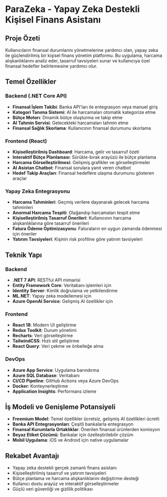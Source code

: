# ParaZeka - Yapay Zeka Destekli Kişisel Finans Asistanı

## Proje Özeti
Kullanıcıların finansal durumlarını yönetmelerine yardımcı olan, yapay zeka ile güçlendirilmiş bir kişisel finans yönetim platformu. Bu uygulama, harcama alışkanlıklarını analiz eder, tasarruf tavsiyeleri sunar ve kullanıcıya özel finansal hedefler belirlemesine yardımcı olur.

## Temel Özellikler

### Backend (.NET Core API)
- **Finansal İşlem Takibi**: Banka API'ları ile entegrasyon veya manuel giriş
- **Kategori Tanıma Sistemi**: AI ile harcamaları otomatik kategorize etme
- **Bütçe Motorı**: Dinamik bütçe oluşturma ve takip etme
- **AI Tahmin Servisi**: Gelecekteki harcamaları tahmin etme
- **Finansal Sağlık Skorlama**: Kullanıcının finansal durumunu skorlama

### Frontend (React)
- **Kişiselleştirilmiş Dashboard**: Harcama, gelir ve tasarruf özeti
- **Interaktif Bütçe Planlaması**: Sürükle-bırak arayüzü ile bütçe planlama
- **Harcama Görselleştirilmesi**: Gelişmiş grafikler ve görselleştirmeler
- **AI Asistan Chatbot**: Finansal sorulara yanıt veren chatbot
- **Hedef Takip Araçları**: Finansal hedeflere ulaşma durumunu gösteren araçlar

### Yapay Zeka Entegrasyonu
- **Harcama Tahminleri**: Geçmiş verilere dayanarak gelecek harcama tahminleri
- **Anormal Harcama Tespiti**: Olağandışı harcamaları tespit etme
- **Kişiselleştirilmiş Tasarruf Önerileri**: Kullanıcının harcama alışkanlıklarına göre tasarruf önerileri
- **Fatura Ödeme Optimizasyonu**: Faturaların en uygun zamanda ödenmesi için öneriler
- **Yatırım Tavsiyeleri**: Kişinin risk profiline göre yatırım tavsiyeleri

## Teknik Yapı

### Backend
- **.NET 7 API**: RESTful API mimarisi
- **Entity Framework Core**: Veritabanı işlemleri için
- **Identity Server**: Kimlik doğrulama ve yetkilendirme
- **ML.NET**: Yapay zeka modellemesi için
- **Azure OpenAI Service**: Gelişmiş AI özellikler için

### Frontend
- **React 18**: Modern UI geliştirme
- **Redux Toolkit**: Durum yönetimi
- **Recharts**: Veri görselleştirme
- **TailwindCSS**: Hızlı stil geliştirme
- **React Query**: Veri çekme ve önbelleğe alma

### DevOps
- **Azure App Service**: Uygulama barındırma
- **Azure SQL Database**: Veritabanı
- **CI/CD Pipeline**: GitHub Actions veya Azure DevOps
- **Docker**: Konteynerleştirme
- **Application Insights**: Performans izleme

## İş Modeli ve Genişleme Potansiyeli
- **Freemium Model**: Temel özellikler ücretsiz, gelişmiş AI özellikleri ücretli
- **Banka API Entegrasyonları**: Çeşitli bankalarla entegrasyon
- **Finansal Kurumlarla Ortaklıklar**: Önerilen finansal ürünlerden komisyon
- **Beyaz Etiket Çözümü**: Bankalar için özelleştirilebilir çözüm
- **Mobil Uygulama**: iOS ve Android için native uygulamalar

## Rekabet Avantajı
- Yapay zeka destekli gerçek zamanlı finans asistanı
- Kişiselleştirilmiş tasarruf ve yatırım tavsiyeleri
- Bütçe planlama ve harcama alışkanlıklarını değiştirme desteği
- Kullanıcı dostu arayüz ve interaktif görselleştirmeler
- Güçlü veri güvenliği ve gizlilik politikası
